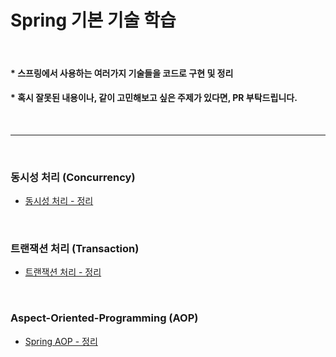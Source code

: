 # Spring 기본 기술 학습

<br>

#### * 스프링에서 사용하는 여러가지 기술들을 코드로 구현 및 정리
#### * 혹시 잘못된 내용이나, 같이 고민해보고 싶은 주제가 있다면, PR 부탁드립니다.

<br>

---

<br>

### 동시성 처리 (Concurrency)
- [동시성 처리 - 정리](spring-concurrency%2FREADME.md)

<br>

### 트랜잭션 처리 (Transaction)
- [트랜잭션 처리 - 정리](spring-transaction%2FREADME.md)

<br>

### Aspect-Oriented-Programming (AOP)
- [Spring AOP - 정리](spring-aop%2FREADME.md)
<br>
<br>
<br>
